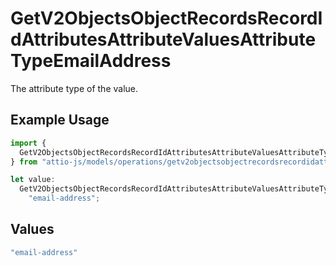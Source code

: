 # GetV2ObjectsObjectRecordsRecordIdAttributesAttributeValuesAttributeTypeEmailAddress

The attribute type of the value.

## Example Usage

```typescript
import {
  GetV2ObjectsObjectRecordsRecordIdAttributesAttributeValuesAttributeTypeEmailAddress,
} from "attio-js/models/operations/getv2objectsobjectrecordsrecordidattributesattributevalues.js";

let value:
  GetV2ObjectsObjectRecordsRecordIdAttributesAttributeValuesAttributeTypeEmailAddress =
    "email-address";
```

## Values

```typescript
"email-address"
```